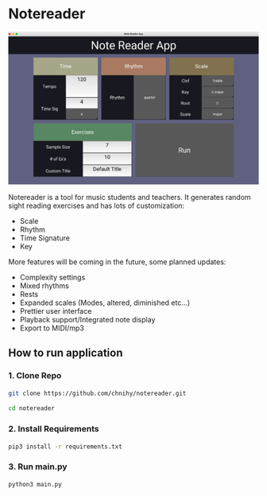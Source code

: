 # Notereader
<img src="/static/preview.png">

Notereader is a tool for music students and teachers.  It generates random sight reading exercises and has lots of customization:
  - Scale
  - Rhythm
  - Time Signature
  - Key

More features will be coming in the future, some planned updates:
  - Complexity settings
  - Mixed rhythms
  - Rests
  - Expanded scales (Modes, altered, diminished etc...)
  - Prettier user interface
  - Playback support/Integrated note display
  - Export to MIDI/mp3

## How to run application
### 1. Clone Repo
```bash
git clone https://github.com/chnihy/notereader.git
```

```bash
cd notereader
```

### 2. Install Requirements
```bash
pip3 install -r requirements.txt
```
### 3. Run main.py
```bash
python3 main.py
```
